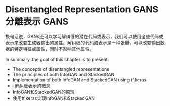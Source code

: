 # Disentangled Representation GANS 分離表示 GANS
换句话说，GANs还可以学习解纠缠的潜在代码或表示，我们可以使用这些代码或表示来改变生成器输出的属性。解纠缠的代码或表示是一种张量，可以改变输出数据的特定特征或属性，同时不影响其他属性。

In summary, the goal of this chapter is to present:
- The concepts of disentangled representations
- The principles of both InfoGAN and StackedGAN
- Implementation of both InfoGAN and StackedGAN using tf.keras
- -解纠缠表示的概念
- InfoGAN和StackedGAN的原理
- 使用tf.keras实现InfoGAN和StackedGAN
